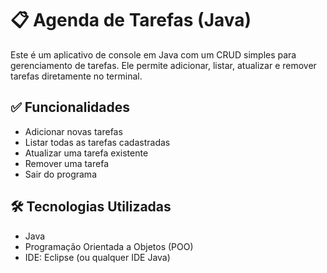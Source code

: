 # 📋 Agenda de Tarefas (Java)

Este é um aplicativo de console em Java com um CRUD simples para gerenciamento de tarefas. Ele permite adicionar, listar, atualizar e remover tarefas diretamente no terminal.

## ✅ Funcionalidades

- Adicionar novas tarefas
- Listar todas as tarefas cadastradas
- Atualizar uma tarefa existente
- Remover uma tarefa
- Sair do programa

## 🛠 Tecnologias Utilizadas

- Java
- Programação Orientada a Objetos (POO)
- IDE: Eclipse (ou qualquer IDE Java)
